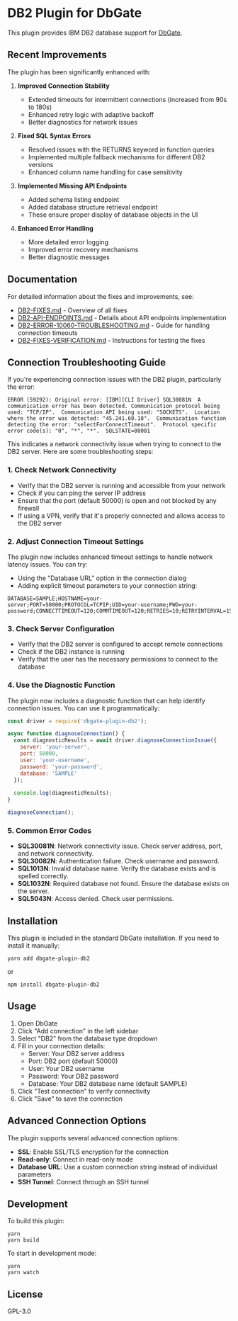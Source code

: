 # DB2 Plugin for DbGate

This plugin provides IBM DB2 database support for [DbGate](https://dbgate.org/).

## Recent Improvements

The plugin has been significantly enhanced with:

1. **Improved Connection Stability**
   - Extended timeouts for intermittent connections (increased from 90s to 180s)
   - Enhanced retry logic with adaptive backoff
   - Better diagnostics for network issues

2. **Fixed SQL Syntax Errors**
   - Resolved issues with the RETURNS keyword in function queries
   - Implemented multiple fallback mechanisms for different DB2 versions
   - Enhanced column name handling for case sensitivity

3. **Implemented Missing API Endpoints**
   - Added schema listing endpoint
   - Added database structure retrieval endpoint
   - These ensure proper display of database objects in the UI

4. **Enhanced Error Handling**
   - More detailed error logging
   - Improved error recovery mechanisms
   - Better diagnostic messages

## Documentation

For detailed information about the fixes and improvements, see:

- [DB2-FIXES.md](./DB2-FIXES.md) - Overview of all fixes
- [DB2-API-ENDPOINTS.md](./DB2-API-ENDPOINTS.md) - Details about API endpoints implementation
- [DB2-ERROR-10060-TROUBLESHOOTING.md](./DB2-ERROR-10060-TROUBLESHOOTING.md) - Guide for handling connection timeouts
- [DB2-FIXES-VERIFICATION.md](./DB2-FIXES-VERIFICATION.md) - Instructions for testing the fixes

## Connection Troubleshooting Guide

If you're experiencing connection issues with the DB2 plugin, particularly the error:

```
ERROR (59292): Original error: [IBM][CLI Driver] SQL30081N  A communication error has been detected. Communication protocol being used: "TCP/IP".  Communication API being used: "SOCKETS".  Location where the error was detected: "45.241.60.18".  Communication function detecting the error: "selectForConnectTimeout".  Protocol specific error code(s): "0", "*", "*".  SQLSTATE=08001
```

This indicates a network connectivity issue when trying to connect to the DB2 server. Here are some troubleshooting steps:

### 1. Check Network Connectivity

- Verify that the DB2 server is running and accessible from your network
- Check if you can ping the server IP address
- Ensure that the port (default 50000) is open and not blocked by any firewall
- If using a VPN, verify that it's properly connected and allows access to the DB2 server

### 2. Adjust Connection Timeout Settings

The plugin now includes enhanced timeout settings to handle network latency issues. You can try:

- Using the "Database URL" option in the connection dialog
- Adding explicit timeout parameters to your connection string:

```
DATABASE=SAMPLE;HOSTNAME=your-server;PORT=50000;PROTOCOL=TCPIP;UID=your-username;PWD=your-password;CONNECTTIMEOUT=120;COMMTIMEOUT=120;RETRIES=10;RETRYINTERVAL=15;SOCKETTIMEOUT=120;TCPIPKEEPALIVE=1
```

### 3. Check Server Configuration

- Verify that the DB2 server is configured to accept remote connections
- Check if the DB2 instance is running
- Verify that the user has the necessary permissions to connect to the database

### 4. Use the Diagnostic Function

The plugin now includes a diagnostic function that can help identify connection issues. You can use it programmatically:

```javascript
const driver = require('dbgate-plugin-db2');

async function diagnoseConnection() {
  const diagnosticResults = await driver.diagnoseConnectionIssue({
    server: 'your-server',
    port: 50000,
    user: 'your-username',
    password: 'your-password',
    database: 'SAMPLE'
  });
  
  console.log(diagnosticResults);
}

diagnoseConnection();
```

### 5. Common Error Codes

- **SQL30081N**: Network connectivity issue. Check server address, port, and network connectivity.
- **SQL30082N**: Authentication failure. Check username and password.
- **SQL1013N**: Invalid database name. Verify the database exists and is spelled correctly.
- **SQL1032N**: Required database not found. Ensure the database exists on the server.
- **SQL5043N**: Access denied. Check user permissions.

## Installation

This plugin is included in the standard DbGate installation. If you need to install it manually:

```
yarn add dbgate-plugin-db2
```

or

```
npm install dbgate-plugin-db2
```

## Usage

1. Open DbGate
2. Click "Add connection" in the left sidebar
3. Select "DB2" from the database type dropdown
4. Fill in your connection details:
   - Server: Your DB2 server address
   - Port: DB2 port (default 50000)
   - User: Your DB2 username
   - Password: Your DB2 password
   - Database: Your DB2 database name (default SAMPLE)
5. Click "Test connection" to verify connectivity
6. Click "Save" to save the connection

## Advanced Connection Options

The plugin supports several advanced connection options:

- **SSL**: Enable SSL/TLS encryption for the connection
- **Read-only**: Connect in read-only mode
- **Database URL**: Use a custom connection string instead of individual parameters
- **SSH Tunnel**: Connect through an SSH tunnel

## Development

To build this plugin:

```
yarn
yarn build
```

To start in development mode:

```
yarn
yarn watch
```

## License

GPL-3.0
